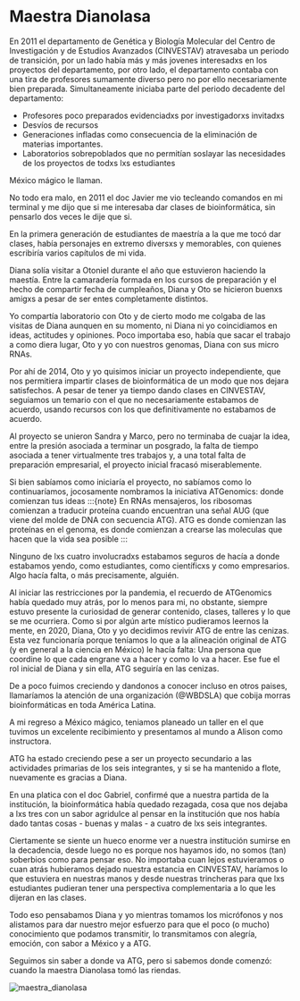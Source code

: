 # Maestra Dianolasa

En 2011 el departamento de Genética y Biología Molecular del Centro de Investigación y de Estudios Avanzados (CINVESTAV) atravesaba un periodo de transición, por un lado había más y más jovenes interesadxs en los proyectos del departamento, por otro lado, el departamento contaba con una tira de profesores sumamente diverso pero no por ello necesariamente bien preparada. Simultaneamente iniciaba parte del periodo decadente del departamento:

- Profesores poco preparados evidenciadxs por investigadorxs invitadxs
- Desvíos de recursos
- Generaciones infladas como consecuencia de la eliminación de materias importantes.
- Laboratorios sobrepoblados que no permitían soslayar las necesidades de los proyectos de todxs lxs estudiantes

México mágico le llaman.

No todo era malo, en 2011 el doc Javier me vio tecleando comandos en mi terminal y me dijo que si me interesaba dar clases de bioinformática, sin pensarlo dos veces le dije que si.

En la primera generación de estudiantes de maestría a la que me tocó dar clases, había personajes en extremo diversxs y memorables, con quienes escribiría varios capítulos de mi vida.

Diana solía visitar a Otoniel durante el año que estuvieron haciendo la maestía. Entre la camaradería formada en los cursos de preparación y el hecho de compartir fecha de cumpleaños, Diana y Oto se hicieron buenxs amigxs a pesar de ser entes completamente distintos.

Yo compartía laboratorio con Oto y de cierto modo me colgaba de las visitas de Diana aunquen en su momento, ni Diana ni yo coincidiamos en ideas, actitudes y opiniones. Poco importaba eso, había que sacar el trabajo a como diera lugar, Oto y yo con nuestros genomas, Diana con sus micro RNAs.

Por ahí de 2014, Oto y yo quisimos iniciar un proyecto independiente, que nos permitiera impartir clases de bioinformática de un modo que nos dejara satisfechos. A pesar de tener ya tiempo dando clases en CINVESTAV, seguiamos un temario con el que no necesariamente estabamos de acuerdo, usando recursos con los que definitivamente no estabamos de acuerdo.

Al proyecto se unieron Sandra y Marco, pero no terminaba de cuajar la idea, entre la presión asociada a terminar un posgrado, la falta de tiempo asociada a tener virtualmente tres trabajos y, a una total falta de preparación empresarial, el proyecto inicial fracasó miserablemente.

Si bien sabíamos como iniciaría el proyecto, no sabíamos como lo continuaríamos, jocosamente nombramos la iniciativa ATGenomics: donde comienzan tus ideas
:::{note}
En RNAs mensajeros, los ribosomas comienzan a traducir proteína cuando encuentran una señal AUG (que viene del molde de DNA con secuencia ATG). ATG es donde comienzan las proteínas en el genoma, es donde comienzan a crearse las moleculas que hacen que la vida sea posible
:::

Ninguno de lxs cuatro involucradxs estabamos seguros de hacía a donde estabamos yendo, como estudiantes, como científicxs y como empresarios. Algo hacía falta, o más precisamente, alguién.

Al iniciar las restricciones por la pandemia, el recuerdo de ATGenomics había quedado muy atrás, por lo menos para mi, no obstante, siempre estuvo presente la curiosidad de generar contenido, clases, talleres y lo que se me ocurriera. Como si por algún arte místico pudieramos leernos la mente, en 2020, Diana, Oto y yo decidimos revivir ATG de entre las cenizas. Esta vez funcionaría porque teníamos lo que a la alineación original de ATG (y en general a la ciencia en México) le hacía falta: Una persona que coordine lo que cada engrane va a hacer y como lo va a hacer. Ese fue el rol inicial de Diana y sin ella, ATG seguiría en las cenizas.

De a poco fuimos creciendo y dandonos a conocer incluso en otros paises, llamaríamos la atención de una organización (@WBDSLA) que cobija morras bioinformáticas en toda América Latina.

A mi regreso a México mágico, teniamos planeado un taller en el que tuvimos un excelente recibimiento y presentamos al mundo a Alison como instructora.

ATG ha estado creciendo pese a ser un proyecto secundario a las actividades primarias de los seis integrantes, y si se ha mantenido a flote, nuevamente es gracias a Diana.

En una platica con el doc Gabriel, confirmé que a nuestra partida de la institución, la bioinformática había quedado rezagada, cosa que nos dejaba a lxs tres con un sabor agridulce al pensar en la institución que nos había dado tantas cosas - buenas y malas - a cuatro de lxs seis integrantes.

Ciertamente se siente un hueco enorme ver a nuestra institución sumirse en la decadencia, desde luego no es porque nos hayamos ido, no somos (tan) soberbios como para pensar eso. No importaba cuan lejos estuvieramos o cuan atrás hubieramos dejado nuestra estancia en CINVESTAV, haríamos lo que estuviera en nuestras manos y desde nuestras trincheras para que lxs estudiantes pudieran tener una perspectiva complementaria a lo que les dijeran en las clases.

Todo eso pensabamos Diana y yo mientras tomamos los micrófonos y nos alistamos para dar nuestro mejor esfuerzo para que el poco (o mucho) conocimiento que podamos transmitir, lo transmitamos con alegría, emoción, con sabor a México y a ATG.

Seguimos sin saber a donde va ATG, pero si sabemos donde comenzó: cuando la maestra Dianolasa tomó las riendas.

![maestra_dianolasa](maestra_dianolasa.jpg)